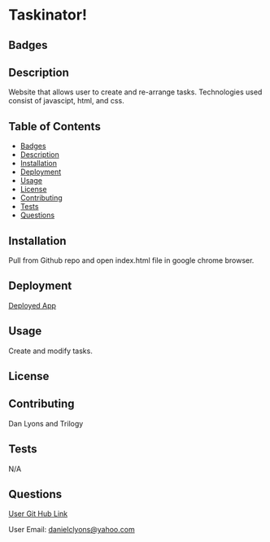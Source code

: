 # Taskinator!  

## Badges



## Description

Website that allows user to create and re-arrange tasks. Technologies used consist of javascipt, html, and css.

## Table of Contents
* [Badges](#badges)
* [Description](#description)
* [Installation](#installation)
* [Deployment](#deployed)
* [Usage](#usage)
* [License](#license)
* [Contributing](#contributing)
* [Tests](#tests)
* [Questions](#questions)

## Installation

Pull from Github repo and open index.html file in google chrome browser.

## Deployment

[Deployed App]([https://google.com/](https://dancl6.github.io/taskmaster-pro/))

## Usage 

Create and modify tasks.

## License



## Contributing

Dan Lyons and Trilogy

## Tests

N/A

## Questions

[User Git Hub Link](https://github.com/dancl6/taskmaster-pro/ )

User Email: danielclyons@yahoo.com
